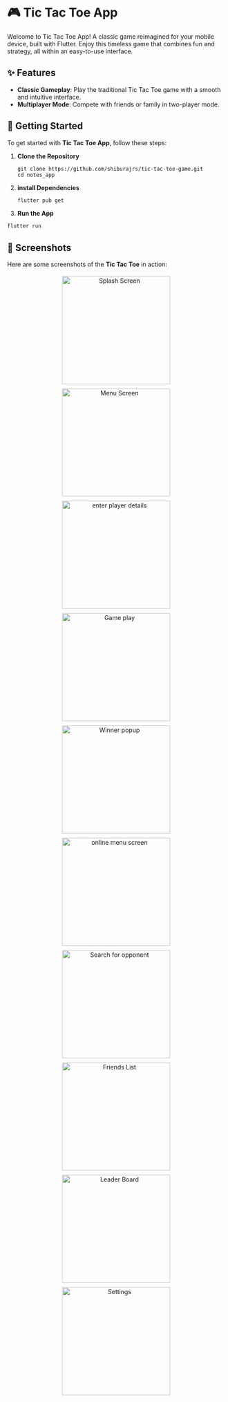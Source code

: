 # 🎮 Tic Tac Toe App

Welcome to Tic Tac Toe App! A classic game reimagined for your mobile device, built with Flutter. Enjoy this timeless game that combines fun and strategy, all within an easy-to-use interface.

## ✨ Features

- **Classic Gameplay**: Play the traditional Tic Tac Toe game with a smooth and intuitive interface.
- **Multiplayer Mode**: Compete with friends or family in two-player mode.

## 🚀 Getting Started

To get started with **Tic Tac Toe App**, follow these steps:

1. **Clone the Repository**

   ```
   git clone https://github.com/shiburajrs/tic-tac-toe-game.git
   cd notes_app
   ```


2. **install Dependencies**

   ```bash
   flutter pub get
   ```

3. **Run the App**

```bash
flutter run
```


## 📸 Screenshots

Here are some screenshots of the **Tic Tac Toe** in action:


<div align="center">
  <img src="assets/images/screenshots/splash_screen.png" alt="Splash Screen" style="width: 250px; margin: 5px;">
  <img src="assets/images/screenshots/menu_screen.png" alt="Menu Screen" style="width: 250px; margin: 5px;">
  <img src="assets/images/screenshots/player_details.png" alt="enter player details" style="width: 250px; margin: 5px;"><br>
  <img src="assets/images/screenshots/game_play.png" alt="Game play" style="width: 250px; margin: 5px;">
  <img src="assets/images/screenshots/winner_popup.png" alt="Winner popup" style="width: 250px; margin: 5px;">
  <img src="assets/images/screenshots/online_menu_screen.png" alt="online menu screen" style="width: 250px; margin: 5px;"><br>
  <img src="assets/images/screenshots/search_for_opponent.png" alt="Search for opponent" style="width: 250px; margin: 5px;">
  <img src="assets/images/screenshots/friends_list.png" alt="Friends List" style="width: 250px; margin: 5px;">
  <img src="assets/images/screenshots/leader_board.png" alt="Leader Board" style="width: 250px; margin: 5px;">
 <img src="assets/images/screenshots/settings_screen.png" alt="Settings" style="width: 250px; margin: 5px;">
</div>